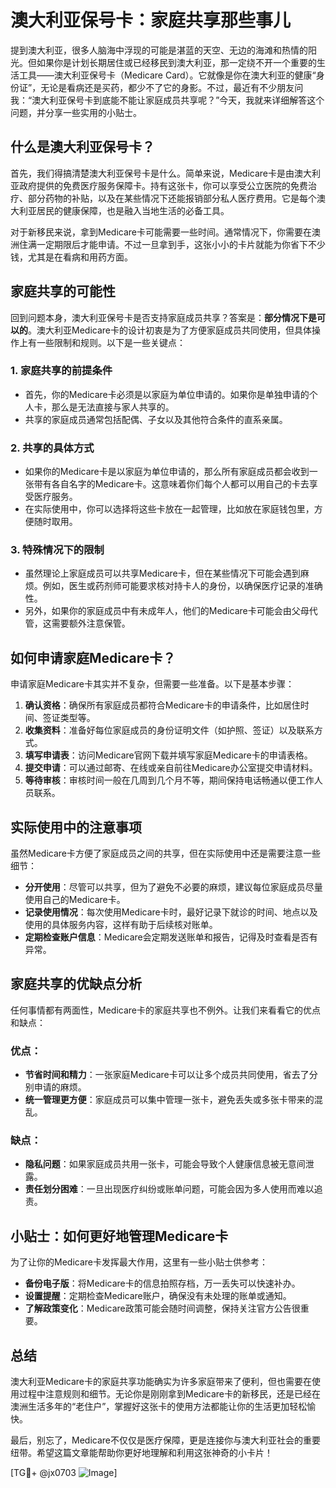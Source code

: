 # 澳大利亚保号卡：家庭共享那些事儿

提到澳大利亚，很多人脑海中浮现的可能是湛蓝的天空、无边的海滩和热情的阳光。但如果你是计划长期居住或已经移民到澳大利亚，那一定绕不开一个重要的生活工具——澳大利亚保号卡（Medicare Card）。它就像是你在澳大利亚的健康“身份证”，无论是看病还是买药，都少不了它的身影。不过，最近有不少朋友问我：“澳大利亚保号卡到底能不能让家庭成员共享呢？”今天，我就来详细解答这个问题，并分享一些实用的小贴士。

## 什么是澳大利亚保号卡？

首先，我们得搞清楚澳大利亚保号卡是什么。简单来说，Medicare卡是由澳大利亚政府提供的免费医疗服务保障卡。持有这张卡，你可以享受公立医院的免费治疗、部分药物的补贴，以及在某些情况下还能报销部分私人医疗费用。它是每个澳大利亚居民的健康保障，也是融入当地生活的必备工具。

对于新移民来说，拿到Medicare卡可能需要一些时间。通常情况下，你需要在澳洲住满一定期限后才能申请。不过一旦拿到手，这张小小的卡片就能为你省下不少钱，尤其是在看病和用药方面。

## 家庭共享的可能性

回到问题本身，澳大利亚保号卡是否支持家庭成员共享？答案是：**部分情况下是可以的**。澳大利亚Medicare卡的设计初衷是为了方便家庭成员共同使用，但具体操作上有一些限制和规则。以下是一些关键点：

### 1. **家庭共享的前提条件**
   - 首先，你的Medicare卡必须是以家庭为单位申请的。如果你是单独申请的个人卡，那么是无法直接与家人共享的。
   - 共享的家庭成员通常包括配偶、子女以及其他符合条件的直系亲属。

### 2. **共享的具体方式**
   - 如果你的Medicare卡是以家庭为单位申请的，那么所有家庭成员都会收到一张带有各自名字的Medicare卡。这意味着你们每个人都可以用自己的卡去享受医疗服务。
   - 在实际使用中，你可以选择将这些卡放在一起管理，比如放在家庭钱包里，方便随时取用。

### 3. **特殊情况下的限制**
   - 虽然理论上家庭成员可以共享Medicare卡，但在某些情况下可能会遇到麻烦。例如，医生或药剂师可能要求核对持卡人的身份，以确保医疗记录的准确性。
   - 另外，如果你的家庭成员中有未成年人，他们的Medicare卡可能会由父母代管，这需要额外注意保管。

## 如何申请家庭Medicare卡？

申请家庭Medicare卡其实并不复杂，但需要一些准备。以下是基本步骤：

1. **确认资格**：确保所有家庭成员都符合Medicare卡的申请条件，比如居住时间、签证类型等。
2. **收集资料**：准备好每位家庭成员的身份证明文件（如护照、签证）以及联系方式。
3. **填写申请表**：访问Medicare官网下载并填写家庭Medicare卡的申请表格。
4. **提交申请**：可以通过邮寄、在线或亲自前往Medicare办公室提交申请材料。
5. **等待审核**：审核时间一般在几周到几个月不等，期间保持电话畅通以便工作人员联系。

## 实际使用中的注意事项

虽然Medicare卡方便了家庭成员之间的共享，但在实际使用中还是需要注意一些细节：

- **分开使用**：尽管可以共享，但为了避免不必要的麻烦，建议每位家庭成员尽量使用自己的Medicare卡。
- **记录使用情况**：每次使用Medicare卡时，最好记录下就诊的时间、地点以及使用的具体服务内容，这样有助于后续核对账单。
- **定期检查账户信息**：Medicare会定期发送账单和报告，记得及时查看是否有异常。

## 家庭共享的优缺点分析

任何事情都有两面性，Medicare卡的家庭共享也不例外。让我们来看看它的优点和缺点：

### 优点：
- **节省时间和精力**：一张家庭Medicare卡可以让多个成员共同使用，省去了分别申请的麻烦。
- **统一管理更方便**：家庭成员可以集中管理一张卡，避免丢失或多张卡带来的混乱。

### 缺点：
- **隐私问题**：如果家庭成员共用一张卡，可能会导致个人健康信息被无意间泄露。
- **责任划分困难**：一旦出现医疗纠纷或账单问题，可能会因为多人使用而难以追责。

## 小贴士：如何更好地管理Medicare卡

为了让你的Medicare卡发挥最大作用，这里有一些小贴士供参考：

- **备份电子版**：将Medicare卡的信息拍照存档，万一丢失可以快速补办。
- **设置提醒**：定期检查Medicare账户，确保没有未处理的账单或通知。
- **了解政策变化**：Medicare政策可能会随时间调整，保持关注官方公告很重要。

## 总结

澳大利亚Medicare卡的家庭共享功能确实为许多家庭带来了便利，但也需要在使用过程中注意规则和细节。无论你是刚刚拿到Medicare卡的新移民，还是已经在澳洲生活多年的“老住户”，掌握好这张卡的使用方法都能让你的生活更加轻松愉快。

最后，别忘了，Medicare不仅仅是医疗保障，更是连接你与澳大利亚社会的重要纽带。希望这篇文章能帮助你更好地理解和利用这张神奇的小卡片！

[TG💪+ @jx0703 ![Image](https://github.com/user-attachments/assets/dbca1d08-cadb-493c-b0ec-ad6f7a83f270)]
